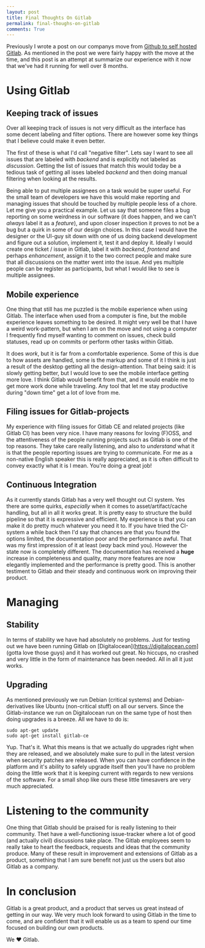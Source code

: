 ```yaml
---
layout: post
title: Final Thoughts On Gitlab
permalink: final-thoughs-on-gitlab
comments: True
---
```

Previously I wrote a post on our companys move from [Github to self hosted Gitlab](/migrating-github-gitlab). As mentioned in the post we were fairly happy with the move at the time, and this post is an attempt at summarize our experience with it now that we've had it running for well over 8 months.

# Using Gitlab
## Keeping track of issues
Over all keeping track of issues is not very difficult as the interface has some decent labeling and filter options. There are however some key things that I believe could make it even better.

The first of these is what I'd call "negative filter". Lets say I want to see all issues that are labeled with _backend_ and is explicitly not labeled as _discussion_. Getting the list of issues that match this would today be a tedious task of getting all isses labeled _backend_ and then doing manual filtering when looking at the results.

Being able to put multiple assignees on a task would be super useful. For the small team of developers we have this would make reporting and managing issues that should be touched by multiple people less of a chore. Let me give you a practical example. Let us say that someone files a bug reporting on some weirdness in our software (it does happen, and we can't _always_ label it as a _feature_), and upon closer inspection it proves to not be a bug but a quirk in some of our design choices. In this case I would have the designer or the UI-guy sit down with one of us doing backend development and figure out a solution, implement it, test it and deploy it. Ideally I would create one ticket / issue in Gitlab, label it with _backend_, _frontend_ and perhaps _enhancement_, assign it to the two correct people and make sure that all discussions on the matter went into the issue. And yes multiple people can be register as participants, but what I would like to see is multiple assignees.

## Mobile experience
One thing that still has me puzzled is the mobile experience when using Gitlab. The interface when used from a computer is fine, but the mobile experience leaves something to be desired. It might very well be that I have a weird work-pattern, but when I am on the move and not using a computer I frequently find myself wanting to comment on issues, check build statuses, read up on commits or perform other tasks within Gitlab.

It does _work_, but it is far from a comfortable experience. Some of this is due to how assets are handled, some is the markup and some of it I think is just a result of the desktop getting all the design-attention. That being said: it is slowly getting better, but I would love to see the mobile interface getting more love. I think Gitlab would benefit from that, and it would enable me to get more work done while traveling. Any tool that let me stay productive during "down time" get a lot of love from me.

## Filing issues for Gitlab-projects
My experience with filing issues for Gitlab CE and related projects (like Gitlab CI) has been very nice. I have many reasons for loving (F)OSS, and the attentiveness of the people running projects such as Gitlab is one of the top reasons. They take care really listening, and also to _understand_ what it is that the people reporting issues are trying to communicate. For me as a non-native English speaker this is really appreciated, as it is often difficult to convey exactly what it is I mean. You're doing a great job!

## Continuous Integration
As it currently stands Gitlab has a very well thought out CI system. Yes there are some quirks, _especially_ when it comes to asset/artifact/cache handling, but all in all it works great. It is pretty easy to structure the build pipeline so that it is expressive and efficient. My experience is that you can make it do pretty much whatever you need it to. If you have tried the CI-system a while back then I'd say that chances are that you found the options limited, the documentation poor and the performance awful. That was my first impression of it at least (_way_ back mind you). However the state now is completely different. The documentation has received a **huge** increase in completeness and quality, many more features are now elegantly implemented and the performance is pretty good. This is another testiment to Gitlab and their steady and continuous work on improving their product.

# Managing
## Stability
In terms of stability we have had absolutely no problems. Just for testing out we have been running Gitlab on [Digitalocean](https://digitalocean.com] (gotta love those guys) and it has worked out great. No hiccups, no crashed and very little in the form of maintenance has been needed. All in all it just works.

## Upgrading
As mentioned previously we run Debian (critical systems) and Debian-derivatives like Ubuntu (non-critical stuff) on all our servers. Since the Gitlab-instance we run on Digitalocean run on the same type of host then doing upgrades is a breeze. All we have to do is:

    sudo apt-get update
	sudo apt-get install gitlab-ce

Yup. That's it. What this means is that we actually do upgrades right when they are released, and we absolutely make sure to pull in the latest version when security patches are released. When you can have confidence in the platform and it's ability to safely upgrade itself then you'll have no problem doing the little work that it is keeping current with regards to new versions of the software. For a small shop like ours these little timesavers are very much appreciated.

# Listening to the community
One thing that Gitlab should be praised for is really listening to their community. Thet have a well-functioning issue-tracker where a lot of good (and actually civil) discussions take place. The Gitlab employees seem to really take to heart the feedback, requests and ideas that the community produce. Many of these result in improvement and extensions of Gitlab as a product, something that I am sure benefit not just us the users but also Gitlab as a company.

# In conclusion
Gitlab is a great product, and a product that serves us great instead of getting in our way. We very much look forward to using Gitlab in the time to come, and are confident that it will enable us as a team to spend our time focused on building our own products.

We ❤ Gitlab.
